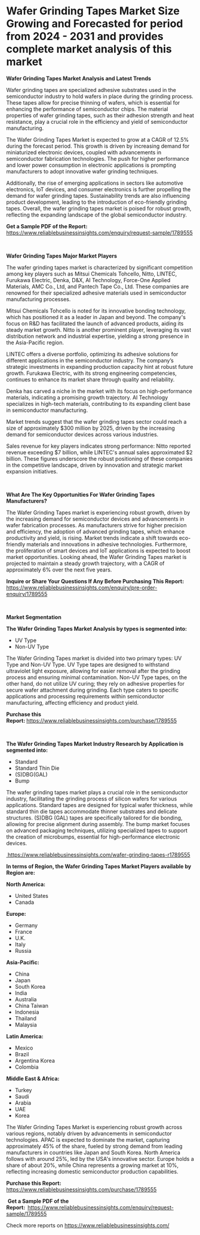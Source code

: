 <p><h1>Wafer Grinding Tapes Market Size Growing and Forecasted for period from 2024 - 2031 and provides complete market analysis of this market</h1></p><p><strong>Wafer Grinding Tapes Market Analysis and Latest Trends</strong></p>
<p><p>Wafer grinding tapes are specialized adhesive substrates used in the semiconductor industry to hold wafers in place during the grinding process. These tapes allow for precise thinning of wafers, which is essential for enhancing the performance of semiconductor chips. The material properties of wafer grinding tapes, such as their adhesion strength and heat resistance, play a crucial role in the efficiency and yield of semiconductor manufacturing.</p><p>The Wafer Grinding Tapes Market is expected to grow at a CAGR of 12.5% during the forecast period. This growth is driven by increasing demand for miniaturized electronic devices, coupled with advancements in semiconductor fabrication technologies. The push for higher performance and lower power consumption in electronic applications is prompting manufacturers to adopt innovative wafer grinding techniques.</p><p>Additionally, the rise of emerging applications in sectors like automotive electronics, IoT devices, and consumer electronics is further propelling the demand for wafer grinding tapes. Sustainability trends are also influencing product development, leading to the introduction of eco-friendly grinding tapes. Overall, the wafer grinding tapes market is poised for robust growth, reflecting the expanding landscape of the global semiconductor industry.</p></p>
<p><strong>Get a Sample PDF of the Report:&nbsp;</strong> <a href="https://www.reliablebusinessinsights.com/enquiry/request-sample/1789555?utm_campaign=84&utm_medium=2&utm_source=Github&utm_content=ia&utm_term=27122024&utm_id=wafer-grinding-tapes">https://www.reliablebusinessinsights.com/enquiry/request-sample/1789555</a></p>
<p>&nbsp;</p>
<p><strong>Wafer Grinding Tapes Major Market Players</strong></p>
<p><p>The wafer grinding tapes market is characterized by significant competition among key players such as Mitsui Chemicals Tohcello, Nitto, LINTEC, Furukawa Electric, Denka, D&X, AI Technology, Force-One Applied Materials, AMC Co., Ltd, and Pantech Tape Co., Ltd. These companies are renowned for their specialized adhesive materials used in semiconductor manufacturing processes.</p><p>Mitsui Chemicals Tohcello is noted for its innovative bonding technology, which has positioned it as a leader in Japan and beyond. The company's focus on R&D has facilitated the launch of advanced products, aiding its steady market growth. Nitto is another prominent player, leveraging its vast distribution network and industrial expertise, yielding a strong presence in the Asia-Pacific region.</p><p>LINTEC offers a diverse portfolio, optimizing its adhesive solutions for different applications in the semiconductor industry. The company’s strategic investments in expanding production capacity hint at robust future growth. Furukawa Electric, with its strong engineering competencies, continues to enhance its market share through quality and reliability.</p><p>Denka has carved a niche in the market with its focus on high-performance materials, indicating a promising growth trajectory. AI Technology specializes in high-tech materials, contributing to its expanding client base in semiconductor manufacturing.</p><p>Market trends suggest that the wafer grinding tapes sector could reach a size of approximately $300 million by 2025, driven by the increasing demand for semiconductor devices across various industries.</p><p>Sales revenue for key players indicates strong performance: Nitto reported revenue exceeding $7 billion, while LINTEC's annual sales approximated $2 billion. These figures underscore the robust positioning of these companies in the competitive landscape, driven by innovation and strategic market expansion initiatives.</p></p>
<p>&nbsp;</p>
<p><strong>What Are The Key Opportunities For Wafer Grinding Tapes Manufacturers?</strong></p>
<p><p>The Wafer Grinding Tapes market is experiencing robust growth, driven by the increasing demand for semiconductor devices and advancements in wafer fabrication processes. As manufacturers strive for higher precision and efficiency, the adoption of advanced grinding tapes, which enhance productivity and yield, is rising. Market trends indicate a shift towards eco-friendly materials and innovations in adhesive technologies. Furthermore, the proliferation of smart devices and IoT applications is expected to boost market opportunities. Looking ahead, the Wafer Grinding Tapes market is projected to maintain a steady growth trajectory, with a CAGR of approximately 6% over the next five years.</p></p>
<p><strong>Inquire or Share Your Questions If Any Before Purchasing This Report:</strong> <a href="https://www.reliablebusinessinsights.com/enquiry/pre-order-enquiry/1789555?utm_campaign=84&utm_medium=2&utm_source=Github&utm_content=ia&utm_term=27122024&utm_id=wafer-grinding-tapes">https://www.reliablebusinessinsights.com/enquiry/pre-order-enquiry/1789555</a></p>
<p>&nbsp;</p>
<p><strong>Market Segmentation</strong></p>
<p><strong>The Wafer Grinding Tapes Market Analysis by types is segmented into:</strong></p>
<p><ul><li>UV Type</li><li>Non-UV Type</li></ul></p>
<p><p>The Wafer Grinding Tapes market is divided into two primary types: UV Type and Non-UV Type. UV Type tapes are designed to withstand ultraviolet light exposure, allowing for easier removal after the grinding process and ensuring minimal contamination. Non-UV Type tapes, on the other hand, do not utilize UV curing; they rely on adhesive properties for secure wafer attachment during grinding. Each type caters to specific applications and processing requirements within semiconductor manufacturing, affecting efficiency and product yield.</p></p>
<p><strong>Purchase this Report:&nbsp;</strong><a href="https://www.reliablebusinessinsights.com/purchase/1789555?utm_campaign=84&utm_medium=2&utm_source=Github&utm_content=ia&utm_term=27122024&utm_id=wafer-grinding-tapes">https://www.reliablebusinessinsights.com/purchase/1789555</a></p>
<p>&nbsp;</p>
<p><strong>The Wafer Grinding Tapes Market Industry Research by Application is segmented into:</strong></p>
<p><ul><li>Standard</li><li>Standard Thin Die</li><li>(S)DBG(GAL)</li><li>Bump</li></ul></p>
<p><p>The wafer grinding tapes market plays a crucial role in the semiconductor industry, facilitating the grinding process of silicon wafers for various applications. Standard tapes are designed for typical wafer thickness, while standard thin die tapes accommodate thinner substrates and delicate structures. (S)DBG (GAL) tapes are specifically tailored for die bonding, allowing for precise alignment during assembly. The bump market focuses on advanced packaging techniques, utilizing specialized tapes to support the creation of microbumps, essential for high-performance electronic devices.</p></p>
<p><a href="https://www.reliablebusinessinsights.com/wafer-grinding-tapes-r1789555?utm_campaign=84&utm_medium=2&utm_source=Github&utm_content=ia&utm_term=27122024&utm_id=wafer-grinding-tapes">&nbsp;https://www.reliablebusinessinsights.com/wafer-grinding-tapes-r1789555</a></p>
<p><strong>In terms of Region, the Wafer Grinding Tapes Market Players available by Region are:</strong></p>
<p>
    <p> <strong> North America: </strong>
        <ul>
            <li>United States</li>
            <li>Canada</li>
        </ul>
        </p> 
    <p> <strong> Europe: </strong>
        <ul>
            <li>Germany</li>
            <li>France</li>
            <li>U.K.</li>
            <li>Italy</li>
            <li>Russia</li>
        </ul>
        </p> 
    <p> <strong> Asia-Pacific: </strong>
        <ul>
            <li>China</li>
            <li>Japan</li>
            <li>South Korea</li>
            <li>India</li>
            <li>Australia</li>
            <li>China Taiwan</li>
            <li>Indonesia</li>
            <li>Thailand</li>
            <li>Malaysia</li>
        </ul>
        </p> 
    <p> <strong> Latin America: </strong>
        <ul>
            <li>Mexico</li>
            <li>Brazil</li>
            <li>Argentina Korea</li>
            <li>Colombia</li>
        </ul>
        </p> 
    <p> <strong> Middle East & Africa: </strong>
        <ul>
            <li>Turkey</li>
            <li>Saudi</li>
            <li>Arabia</li>
            <li>UAE</li>
            <li>Korea</li>
        </ul>
    </p>
    </p>
<p><p>The Wafer Grinding Tapes Market is experiencing robust growth across various regions, notably driven by advancements in semiconductor technologies. APAC is expected to dominate the market, capturing approximately 45% of the share, fueled by strong demand from leading manufacturers in countries like Japan and South Korea. North America follows with around 25%, led by the USA's innovative sector. Europe holds a share of about 20%, while China represents a growing market at 10%, reflecting increasing domestic semiconductor production capabilities.</p></p>
<p><strong>Purchase this Report: </strong><a href="https://www.reliablebusinessinsights.com/purchase/1789555?utm_campaign=84&utm_medium=2&utm_source=Github&utm_content=ia&utm_term=27122024&utm_id=wafer-grinding-tapes">https://www.reliablebusinessinsights.com/purchase/1789555</a></p>
<p>&nbsp;<strong>Get a Sample PDF of the Report:&nbsp;&nbsp;</strong><a href="https://www.reliablebusinessinsights.com/enquiry/request-sample/1789555?utm_campaign=84&utm_medium=2&utm_source=Github&utm_content=ia&utm_term=27122024&utm_id=wafer-grinding-tapes">https://www.reliablebusinessinsights.com/enquiry/request-sample/1789555</a></p>
<p><strong></strong></p>
<p>Check more reports on <a href="https://www.reliablebusinessinsights.com/?utm_campaign=84&utm_medium=2&utm_source=Github&utm_content=ia&utm_term=27122024&utm_id=wafer-grinding-tapes">https://www.reliablebusinessinsights.com/</a></p>
